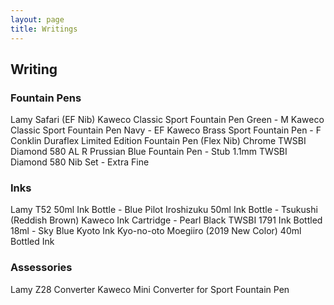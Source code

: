 ```yaml
---
layout: page
title: Writings
---
```

## Writing

### Fountain Pens
Lamy Safari (EF Nib)
Kaweco Classic Sport Fountain Pen Green - M
Kaweco Classic Sport Fountain Pen Navy - EF
Kaweco Brass Sport Fountain Pen - F
Conklin Duraflex Limited Edition Fountain Pen (Flex Nib) Chrome
TWSBI Diamond 580 AL R Prussian Blue Fountain Pen - Stub 1.1mm
TWSBI Diamond 580 Nib Set - Extra Fine 

### Inks
Lamy T52 50ml Ink Bottle - Blue
Pilot Iroshizuku 50ml Ink Bottle - Tsukushi (Reddish Brown)
Kaweco Ink Cartridge - Pearl Black
TWSBI 1791 Ink Bottled 18ml - Sky Blue 
Kyoto Ink Kyo-no-oto Moegiiro (2019 New Color) 40ml Bottled Ink

### Assessories
Lamy Z28 Converter
Kaweco Mini Converter for Sport Fountain Pen